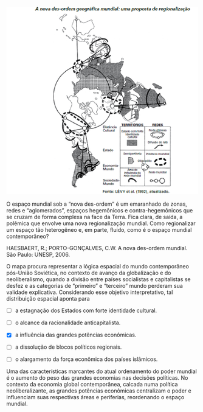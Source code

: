 

![](e8ec4065-24c4-7988-4b32-a2b24f5bc8d8.png)

O espaço mundial sob a “nova des-ordem” é um emaranhado de zonas, redes e “aglomerados”, espaços hegemônicos e contra-hegemônicos que se cruzam de forma complexa na face da Terra. Fica clara, de saída, a polêmica que envolve uma nova regionalização mundial. Como regionalizar um espaço tão heterogêneo e, em parte, fluido, como é o espaço mundial contemporâneo?

HAESBAERT, R.; PORTO-GONÇALVES, C.W. A nova des-ordem mundial. São Paulo: UNESP, 2006.

O mapa procura representar a lógica espacial do mundo contemporâneo pós-União Soviética, no contexto de avanço da globalização e do neoliberalismo, quando a divisão entre países socialistas e capitalistas se desfez e as categorias de “primeiro” e “terceiro” mundo perderam sua validade explicativa. Considerando esse objetivo interpretativo, tal distribuição espacial aponta para



- [ ] a estagnação dos Estados com forte identidade cultural.
- [ ] o alcance da racionalidade anticapitalista.
- [x] a influência das grandes potências econômicas.
- [ ] a dissolução de blocos políticos regionais.
- [ ] o alargamento da força econômica dos países islâmicos.


Uma das características marcantes do atual ordenamento do poder mundial é o aumento do peso das grandes economias nas decisões políticas. No contexto da economia global contemporânea, calcada numa política neoliberalizante, as grandes potências econômicas centralizam o poder e influenciam suas respectivas áreas e periferias, reordenando o espaço mundial.

        